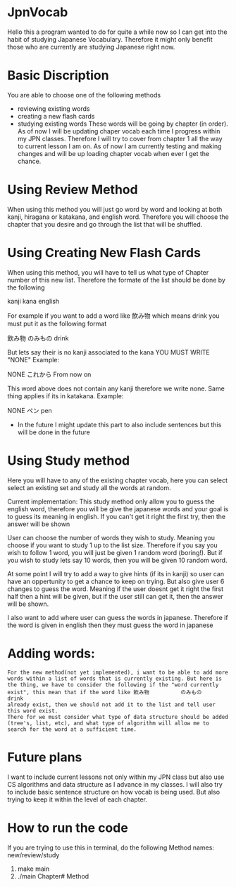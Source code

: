# JpnVocab

Hello this a program wanted to do for quite a while now so I can get into the habit of studying Japanese Vocabulary. Therefore it might only benefit those who are currently are studying Japanese right now. 

# Basic Discription 

You are able to choose one of the following methods 
- reviewing existing words
- creating a new flash cards
- studying existing words
These words will be going by chapter (in order). As of now I will be updating chaper vocab each time I progress within my JPN classes. Therefore I will try to cover from chapter 1 all the way to current lesson I am on.
As of now I am currently testing and making changes and will be up loading chapter vocab when ever I get the chance.

# Using Review Method

When using this method you will just go word by word and looking at both kanji, hiragana or katakana, and english word. Therefore you will choose the chapter that you desire and go through the list that will be shuffled.  

# Using Creating New Flash Cards

When using this method, you will have to tell us what type of Chapter number of this new list. Therefore the formate of the list should be done by the following 

kanji           kana            english

For example if you want to add a word like 飲み物 which means drink you must put it as the following format 

飲み物          のみもの            drink

But lets say their is no kanji associated to the kana YOU MUST WRITE "NONE"
Example:

NONE			これから		From now on

This word above does not contain any kanji therefore we write none. Same thing applies if its in katakana. 
Example:

NONE             ペン           pen

* In the future I might update this part to also include sentences but this will be done in the future

# Using Study method

Here you will have to any of the existing chapter vocab, here you can select select an existing set and study all the words at random. 

Current implementation:
This study method only allow you to guess the english word, therefore you will be give the japanese words and your goal is to guess its meaning in english. If you can't get it right the first try, then the answer will be shown

User can choose the number of words they wish to study. Meaning you choose if you want to study 1 up to the list size. Therefore if you say you wish to follow 1 word, you will just be given 1 random word (boring!). But if you wish to study lets say 10 words, then you will be given 10 random word. 

At some point I will try to add a way to give hints (if its in kanji) so user can have an oppertunity to get a chance to keep on trying. But also give user 6 changes to guess the word. Meaning if the user doesnt get it right the first half then a hint will be given, but if the user still can get it, then the answer will be shown. 

I also want to add where user can guess the words in japanese. Therefore if the word is given in english then they must guess the word in japanese
# Adding words:
    For the new method(not yet implemented), i want to be able to add more words within a list of words that is currently existing. But here is the thing, we have to consider the following if the "word currently exist", this mean that if the word like 飲み物          のみもの            drink
    already exist, then we should not add it to the list and tell user this word exist.
    There for we must consider what type of data structure should be added (tree's, list, etc), and what type of algorithm will allow me to search for the word at a sufficient time. 
# Future plans

I want to include current lessons not only within my JPN class but also use CS algorithms and data structure as I advance in my classes. 
I will also try to include basic sentence structure on how vocab is being used. But also trying to keep it within the level of each chapter.

# How to run the code

If you are trying to use this in terminal, do the following 
Method names: new/review/study 

1. make main
2. ./main Chapter# Method